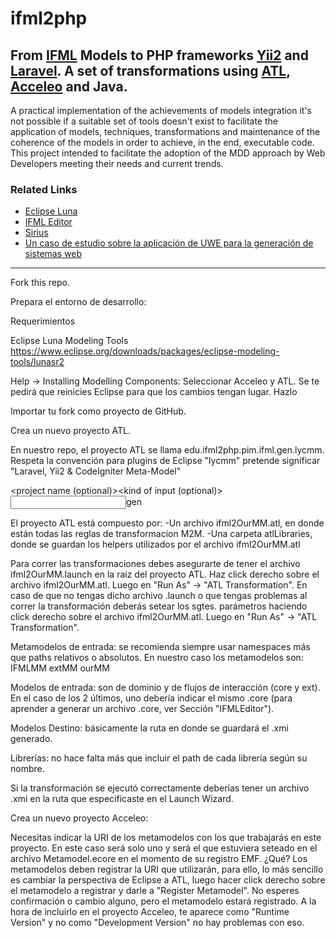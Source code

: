 # ifml2php
## From [IFML](http://www.ifml.org/) Models to PHP frameworks [Yii2](http://www.yiiframework.com/) and [Laravel](https://laravel.com/). A set of transformations using [ATL](https://eclipse.org/atl/), [Acceleo](https://www.eclipse.org/acceleo/) and Java.

A practical implementation of the achievements of models integration it's not possible if a suitable set of tools doesn't exist to facilitate the application of models, techniques, transformations and maintenance of the coherence of the models in order to achieve, in the end, executable code.
This project intended to facilitate the adoption of the MDD approach by Web Developers meeting their needs and current trends.


### Related Links
* [Eclipse Luna](https://eclipse.org/luna/)
* [IFML Editor](https://github.com/ifml/ifml-editor)
* [Sirius](https://eclipse.org/sirius/)
* [Un caso de estudio sobre la aplicación de UWE para la generación de sistemas web](https://goo.gl/dozG7N)

-----------------------------------------------------------------------------------------------------------------------------------
Fork this repo.

Prepara el entorno de desarrollo:

Requerimientos

Eclipse Luna Modeling Tools
https://www.eclipse.org/downloads/packages/eclipse-modeling-tools/lunasr2

Help -> Installing Modelling Components:
Seleccionar Acceleo y ATL. Se te pedirá que reinicies Eclipse para que los cambios tengan lugar. Hazlo

Importar tu fork como proyecto de GitHub.

Crea un nuevo proyecto ATL.

En nuestro repo, el proyecto ATL se llama edu.ifml2php.pim.ifml.gen.lycmm. Respeta la convención para plugins de Eclipse
"lycmm" pretende significar "Laravel, Yii2 & CodeIgniter Meta-Model"

<domain><project name (optional)><kind of input (optional)><input metamodel name>gen<output language name>

El proyecto ATL está compuesto por:
-Un archivo ifml2OurMM.atl, en donde están todas las reglas de transformacion M2M.
-Una carpeta atlLibraries, donde se guardan los helpers utilizados por el archivo ifml2OurMM.atl

Para correr las transformaciones debes asegurarte de tener el archivo ifml2OurMM.launch en la raiz del proyecto ATL. Haz click derecho sobre el archivo ifml2OurMM.atl. Luego en "Run As" -> "ATL Transformation".
En caso de que no tengas dicho archivo .launch o que tengas problemas al correr la transformación deberás setear los sgtes. parámetros haciendo click derecho sobre el archivo ifml2OurMM.atl. Luego en "Run As" -> "ATL Transformation".

Metamodelos de entrada: se recomienda siempre usar namespaces más que paths relativos o absolutos. En nuestro caso los metamodelos son:
IFMLMM
extMM
ourMM

Modelos de entrada: son de dominio y de flujos de interacción (core y ext). En el caso de los 2 últimos, uno debería indicar el mismo .core (para aprender a generar un archivo .core, ver Sección "IFMLEditor").

Modelos Destino: básicamente la ruta en donde se guardará el .xmi generado.

Librerías: no hace falta más que incluir el path de cada librería según su nombre.

Si la transformación se ejecutó correctamente deberías tener un archivo .xmi en la ruta que especificaste en el Launch Wizard.

Crea un nuevo proyecto Acceleo:

Necesitas indicar la URI de los metamodelos con los que trabajarás en este proyecto. En este caso será solo uno y será el que estuviera seteado en el archivo Metamodel.ecore en el momento de su registro EMF. ¿Qué? Los metamodelos deben registrar la URI que utilizarán, para ello, lo más sencillo es cambiar la perspectiva de Eclipse a ATL, luego hacer click derecho sobre el metamodelo a registrar y darle a "Register Metamodel". No esperes confirmación o cambio alguno, pero el metamodelo estará registrado. A la hora de incluirlo en el proyecto Acceleo, te aparece como "Runtime Version" y no como "Development Version" no hay problemas con eso.

